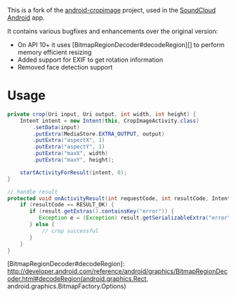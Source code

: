 
This is a fork of the [android-cropimage][] project, used in the [SoundCloud Android][] app.

It contains various bugfixes and enhancements over the original version:

 * On API 10+ it uses [BitmapRegionDecoder#decodeRegion][] to perform memory efficient resizing
 * Added support for EXIF to get rotation information
 * Removed face detection support

 # Usage

```java
private crop(Uri input, Uri output, int width, int height) {
    Intent intent = new Intent(this, CropImageActivity.class)
        .setData(input)
        .putExtra(MediaStore.EXTRA_OUTPUT, output)
        .putExtra("aspectX", 1)
        .putExtra("aspectY", 1)
        .putExtra("maxX", width)
        .putExtra("maxY", height);

    startActivityForResult(intent, 0);
}

// handle result
protected void onActivityResult(int requestCode, int resultCode, Intent result) {
    if (resultCode == RESULT_OK) {
       if (result.getExtras().containsKey("error")) {
          Exception e = (Exception) result.getSerializableExtra("error"));
       } else {
           // crop successful
       }
    }
}
```

[android-cropimage]: https://github.com/lvillani/android-cropimage
[SoundCloud Android]: https://play.google.com/store/apps/details?id=com.soundcloud.android
[BitmapRegionDecoder#decodeRegion]: http://developer.android.com/reference/android/graphics/BitmapRegionDecoder.html#decodeRegion(android.graphics.Rect, android.graphics.BitmapFactory.Options)
